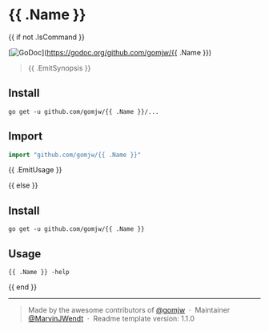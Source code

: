 # {{ .Name }}
{{ if not .IsCommand  }} 

[![GoDoc](https://godoc.org/github.com/gomjw/checkproxy?status.svg)](https://godoc.org/github.com/gomjw/{{ .Name }})

> {{ .EmitSynopsis }}

## Install

```console
go get -u github.com/gomjw/{{ .Name }}/...
```

## Import

```go
import "github.com/gomjw/{{ .Name }}"
```

{{ .EmitUsage }}

{{ else }}

## Install

```console
go get -u github.com/gomjw/{{ .Name }}
```

## Usage

```console
{{ .Name }} -help
```

{{ end }}

---

> Made by the awesome contributors of [@gomjw](https://github.com/gomjw) &nbsp;&middot;&nbsp;
> Maintainer [@MarvinJWendt](https://github.com/MarvinJWendt) &nbsp;&middot;&nbsp;
> Readme template version: 1.1.0

